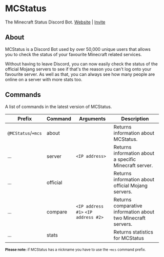 # MCStatus
The Minecraft Status Discord Bot. [Website](https://lambocreeper.uk/mcstatus/) | [Invite]("https://discordapp.com/oauth2/authorize?client_id=291623138457026560&scope=bot")

## About

MCStatus is a Discord Bot used by over 50,000 unique users that allows you to check the status of your favourite Minecraft related services.

Without having to leave Discord, you can now easily check the status of the official Mojang servers to see if that's the reason you can't log onto your favourite server. As well as that, you can always see how many people are online on a server with more stats too.

## Commands
A list of commands in the latest version of MCStatus.

Prefix | Command | Arguments | Description
-----|----|----|----
`@MCStatus`/`+mcs` | about | | Returns information about MCStatus.
... | server | `<IP address>` | Returns information about a specific Minecraft server.
... | official | | Returns information about official Mojang servers.
... | compare | `<IP address #1>` `<IP address #2>` | Returns comparative information about two Minecraft servers.
... | stats | | Returns statistics for MCStatus

<sub>**Please note:** if MCStatus has a nickname you have to use the `+mcs` command prefix.</sub>